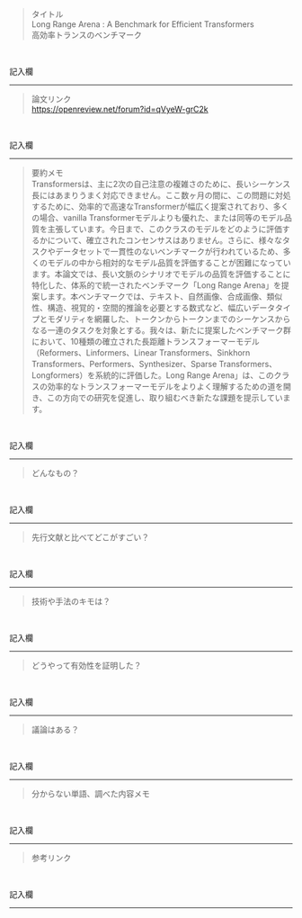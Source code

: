 > タイトル<br>
Long Range Arena : A Benchmark for Efficient Transformers  
高効率トランスのベンチマーク
<br>

記入欄
***

> 論文リンク<br>
https://openreview.net/forum?id=qVyeW-grC2k
<br>

記入欄
***

> 要約メモ<br>
Transformersは、主に2次の自己注意の複雑さのために、長いシーケンス長にはあまりうまく対応できません。ここ数ヶ月の間に、この問題に対処するために、効率的で高速なTransformerが幅広く提案されており、多くの場合、vanilla Transformerモデルよりも優れた、または同等のモデル品質を主張しています。今日まで、このクラスのモデルをどのように評価するかについて、確立されたコンセンサスはありません。さらに、様々なタスクやデータセットで一貫性のないベンチマークが行われているため、多くのモデルの中から相対的なモデル品質を評価することが困難になっています。本論文では、長い文脈のシナリオでモデルの品質を評価することに特化した、体系的で統一されたベンチマーク「Long Range Arena」を提案します。本ベンチマークでは、テキスト、自然画像、合成画像、類似性、構造、視覚的・空間的推論を必要とする数式など、幅広いデータタイプとモダリティを網羅した、トークンからトークンまでのシーケンスからなる一連のタスクを対象とする。我々は、新たに提案したベンチマーク群において、10種類の確立された長距離トランスフォーマーモデル（Reformers、Linformers、Linear Transformers、Sinkhorn Transformers、Performers、Synthesizer、Sparse Transformers、Longformers）を系統的に評価した。Long Range Arena」は、このクラスの効率的なトランスフォーマーモデルをよりよく理解するための道を開き、この方向での研究を促進し、取り組むべき新たな課題を提示しています。
<br>

記入欄
***

> どんなもの？<br>

<br>

記入欄
***

> 先行文献と比べてどこがすごい？

<br>

記入欄
***

> 技術や手法のキモは？

<br>

記入欄
***

> どうやって有効性を証明した？

<br>

記入欄
***

> 議論はある？

<br>

記入欄
***

> 分からない単語、調べた内容メモ

<br>

記入欄
***

> 参考リンク

<br>

記入欄
***